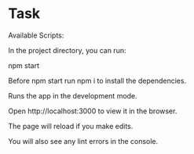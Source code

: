 # Task
Available Scripts:

In the project directory, you can run:

npm start

Before npm start run npm i to install the dependencies.

Runs the app in the development mode.

Open http://localhost:3000 to view it in the browser.

The page will reload if you make edits.

You will also see any lint errors in the console.